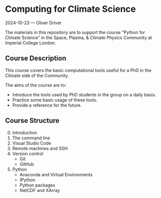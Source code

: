 # Computing for Climate Science
2024-10-23 — Oliver Driver

The materials in this repository are to support the course "Python for Climate Science" in the Space, Plasma, & Climate Physics Community at Imperial College London.

## Course Description
This course covers the basic computational tools useful for a PhD in the Climate side of the Community.

The aims of the course are to:
- Introduce the tools used by PhD students in the group on a daily basis.
- Practice some basic usage of these tools.
- Provide a reference for the future.

## Course Structure
0. Introduction
1. The command line
2. Visual Studio Code
3. Remote machines and SSH
4. Version control
	- Git
	- GitHub
5. Python
	- Anaconda and Virtual Environments
	- IPython
	- Python packages
	- NetCDF and XArray
